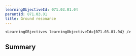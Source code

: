 ```yaml
---
learningObjectiveId: 071.03.01.04
parentId: 071.03.01
title: Ground resonance
---
```


```tsx eval
<LearningOBjectives learningObjectiveId={071.03.01.04} />
```

## Summary
